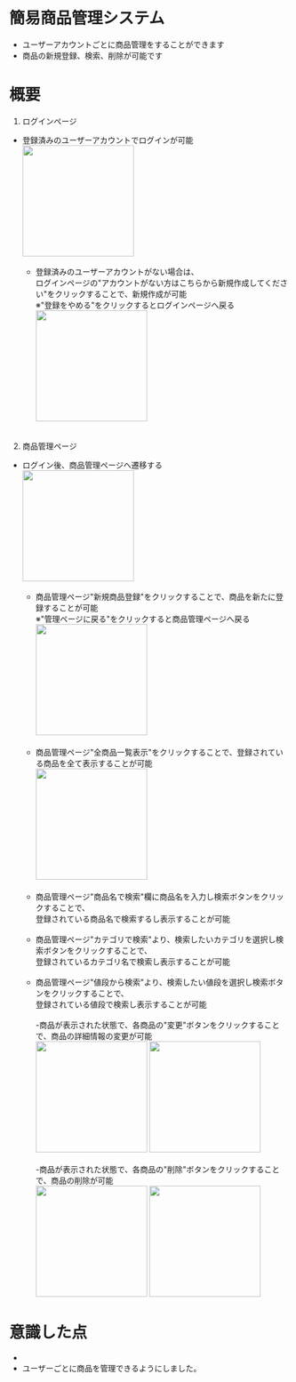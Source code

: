 # 簡易商品管理システム
* ユーザーアカウントごとに商品管理をすることができます
* 商品の新規登録、検索、削除が可能です
 
# 概要
1. ログインページ
- 登録済みのユーザーアカウントでログインが可能
  <br><kbd><img src="https://github.com/yoshimi-kamiyama/portfolio/assets/150007846/16f8f871-8887-4c65-9abf-01a30d0c7980" width="200"></kbd>
  <br></br>
  - 登録済みのユーザーアカウントがない場合は、
    <br>ログインページの"アカウントがない方はこちらから新規作成してください"をクリックすることで、新規作成が可能
    <br>※"登録をやめる"をクリックするとログインページへ戻る
    <br><kbd><img src="https://github.com/yoshimi-kamiyama/portfolio/assets/150007846/6750cd75-c3b6-4049-8b9b-50e252d11537" width="200"></kbd>
<br></br>
2. 商品管理ページ
- ログイン後、商品管理ページへ遷移する
<br><kbd><img src="https://github.com/yoshimi-kamiyama/portfolio/assets/150007846/9094bbcc-1056-400d-b8e4-fc2dc02433b7" width="200"></kbd>
<br></br>
  - 商品管理ページ"新規商品登録"をクリックすることで、商品を新たに登録することが可能
  <br>※"管理ページに戻る"をクリックすると商品管理ページへ戻る
  <br><kbd><img src="https://github.com/yoshimi-kamiyama/portfolio/assets/150007846/fe9ae7f3-d45b-49a6-9c49-f576c53efb53" width="200"></kbd>
<br></br>
  - 商品管理ページ"全商品一覧表示"をクリックすることで、登録されている商品を全て表示することが可能
  <br><kbd><img src="https://github.com/yoshimi-kamiyama/portfolio/assets/150007846/329d556e-a437-4e15-8a08-c66865b29762" width="200"></kbd>
<br></br>
  - 商品管理ページ"商品名で検索"欄に商品名を入力し検索ボタンをクリックすることで、
  <br>登録されている商品名で検索するし表示することが可能
<br></br>
  - 商品管理ページ"カテゴリで検索"より、検索したいカテゴリを選択し検索ボタンをクリックすることで、
  <br>登録されているカテゴリ名で検索し表示することが可能
<br></br>
  - 商品管理ページ"値段から検索"より、検索したい値段を選択し検索ボタンをクリックすることで、
  <br>登録されている値段で検索し表示することが可能
<br></br>
    -商品が表示された状態で、各商品の"変更"ボタンをクリックすることで、商品の詳細情報の変更が可能
    <br><kbd><img src="https://github.com/yoshimi-kamiyama/portfolio/assets/150007846/a1fcea0e-601d-40c1-8213-a79fdfa992da" width="200"></kbd>
    <kbd><img src="https://github.com/yoshimi-kamiyama/portfolio/assets/150007846/6172c50c-f70c-4390-a34b-21bcfe33b313" width="200"></kbd>
<br></br>
    -商品が表示された状態で、各商品の"削除"ボタンをクリックすることで、商品の削除が可能
    <br><kbd><img src="https://github.com/yoshimi-kamiyama/portfolio/assets/150007846/8a4c5597-03bd-44c0-8707-e1b2040a9529" width="200"></kbd>
    <kbd><img src="https://github.com/yoshimi-kamiyama/portfolio/assets/150007846/46a90204-d037-4d2b-9225-60cc7e92958e" width="200"></kbd>
  
# 意識した点
* 
* ユーザーごとに商品を管理できるようにしました。
